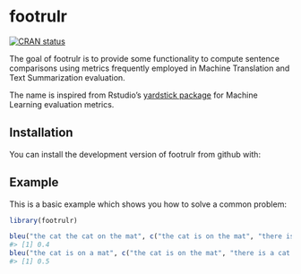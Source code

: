 
<!-- README.md is generated from README.Rmd. Please edit that file -->

# footrulr

[![CRAN
status](https://www.r-pkg.org/badges/version/footrulr)](https://cran.r-project.org/package=footrulr)

The goal of footrulr is to provide some functionality to compute
sentence comparisons using metrics frequently employed in Machine
Translation and Text Summarization evaluation.

The name is inspired from Rstudio’s [yardstick
package](https://tidymodels.github.io/yardstick/) for Machine Learning
evaluation metrics.

## Installation

You can install the development version of footrulr from github with:

## Example

This is a basic example which shows you how to solve a common problem:

``` r
library(footrulr)

bleu("the cat the cat on the mat", c("the cat is on the mat", "there is a cat on the mat"), n = 3)
#> [1] 0.4
bleu("the cat is on a mat", c("the cat is on the mat", "there is a cat on the mat"), n = 3)
#> [1] 0.5
```
